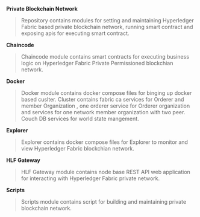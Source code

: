 **Private Blockchain Network**
> Repository contains modules for setting and maintaining Hyperledger Fabric based private blockchain network, running smart contract and exposing apis for executing smart contract.

**Chaincode**
> Chaincode module contains smart contracts for executing business logic on Hyperledger Fabric Private Permissioned blockchian network.


**Docker**
> Docker module contains docker compose files for binging up docker based cuslter. Cluster contains fabric ca services for Orderer and member Organization , one orderer service for Orderer organization and services for one network member organization with two peer. Couch DB services for world state mangement.


**Explorer**
> Explorer contains docker compose files for Explorer to monitor and view Hyperledger Fabric blockchian network.


**HLF Gateway**
> HLF Gateway module contains node base REST API web application for interacting with Hyperledger Fabric private network.

**Scripts**
> Scripts module contains script for building and maintaining private blockchain network.

